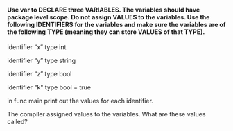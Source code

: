 #### Use var to DECLARE three VARIABLES. The variables should have package level scope. Do not assign VALUES to the variables. Use the following IDENTIFIERS for the variables and make sure the variables are of the following TYPE (meaning they can store VALUES of that TYPE).


 identifier “x” type int

 identifier “y” type string

 identifier “z” type bool

 identifier "k" type bool = true

 in func main
 print out the values for each identifier.
 
 The compiler assigned values to the variables. What are these values called?
